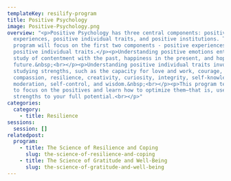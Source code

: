 ```yaml
---
templateKey: resilify-program
title: Positive Psychology
image: Positive-Psychology.png
overview: "<p>Positive Psychology has three central components: positive
  experiences, positive individual traits, and positive institutions. This
  program will focus on the first two components - positive experiences and
  positive individual traits.</p><p>Understanding positive emotions entail the
  study of contentment with the past, happiness in the present, and hope for the
  future.&nbsp;<br></p><p>Understanding positive individual traits involve
  studying strengths, such as the capacity for love and work, courage,
  compassion, resilience, creativity, curiosity, integrity, self-knowledge,
  moderation, self-control, and wisdom.&nbsp;<br></p><p>This program teaches you
  to focus on the positives and learn how to optimize them—that is, use your
  strengths to your full potential.<br></p>"
categories:
  category:
    - title: Resilience
sessions:
  session: []
relatedpost:
  program:
    - title: The Science of Resilience and Coping
      slug: the-science-of-resilience-and-coping
    - title: The Science of Gratitude and Well-Being
      slug: the-science-of-gratitude-and-well-being
---
```

